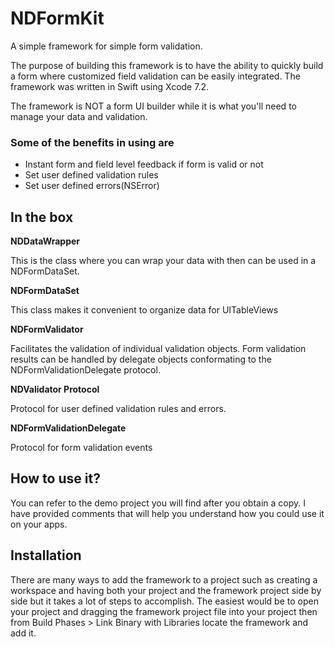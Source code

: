 # NDFormKit
A simple framework for simple form validation.

The purpose of building this framework is to have the ability to quickly build a form where customized field validation can be easily integrated. The framework was written in Swift using Xcode 7.2. 

The framework is NOT a form UI builder while it is what you'll need to manage your data and validation.

### Some of the benefits in using are
- Instant form and field level feedback if form is valid or not
- Set user defined validation rules
- Set user defined errors(NSError)

## In the box
**NDDataWrapper**

This is the class where you can wrap your data with then can be used in a NDFormDataSet.

**NDFormDataSet**

This class makes it convenient to organize data for UITableViews

**NDFormValidator**

Facilitates the validation of individual validation objects. Form validation results can be handled by delegate objects conformating to the NDFormValidationDelegate protocol.

**NDValidator Protocol**

Protocol for user defined validation rules and errors.

**NDFormValidationDelegate**

Protocol for form validation events

## How to use it?

You can refer to the demo project you will find after you obtain a copy. I have provided comments that will help you understand how you could use it on your apps.

## Installation

There are many ways to add the framework to a project such as creating a workspace and having both your project and the framework project side by side but it takes a lot of steps to accomplish. The easiest would be to open your project and dragging the framework project file into your project then from Build Phases > Link Binary with Libraries locate the framework and add it.

